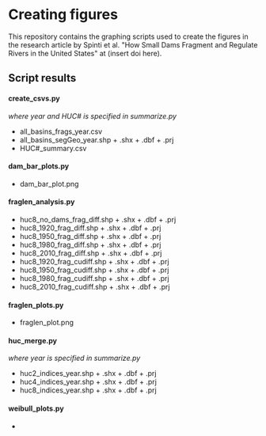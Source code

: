 # Creating figures
 
 This repository contains the graphing scripts used to create the figures in the research article by Spinti et al. "How Small Dams Fragment and Regulate Rivers in the United States" at (insert doi here). 
 
 ## Script results

 #### create_csvs.py
  *where year and HUC# is specified in summarize.py*
 - all_basins_frags_year.csv
 - all_basins_segGeo_year.shp + .shx + .dbf + .prj
 - HUC#_summary.csv

 #### dam_bar_plots.py
 - dam_bar_plot.png 

 #### fraglen_analysis.py
 - huc8_no_dams_frag_diff.shp + .shx + .dbf + .prj
 - huc8_1920_frag_diff.shp + .shx + .dbf + .prj
 - huc8_1950_frag_diff.shp + .shx + .dbf + .prj
 - huc8_1980_frag_diff.shp + .shx + .dbf + .prj
 - huc8_2010_frag_diff.shp + .shx + .dbf + .prj
 - huc8_1920_frag_cudiff.shp + .shx + .dbf + .prj
 - huc8_1950_frag_cudiff.shp + .shx + .dbf + .prj
 - huc8_1980_frag_cudiff.shp + .shx + .dbf + .prj
 - huc8_2010_frag_cudiff.shp + .shx + .dbf + .prj

 #### fraglen_plots.py
 - fraglen_plot.png

 #### huc_merge.py
 *where year is specified in summarize.py*
 - huc2_indices_year.shp + .shx + .dbf + .prj
 - huc4_indices_year.shp + .shx + .dbf + .prj
 - huc8_indices_year.shp + .shx + .dbf + .prj

 #### weibull_plots.py
 - 
 
 

 
